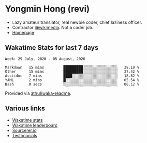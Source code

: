 # Yongmin Hong (revi)

* Lazy amateur translator, real newbie coder, chief laziness officer.
* Contractor [@wikimedia](https://github.com/wikimedia). Not a coder job.
* [Homepage](https://revi.omg.lol)

## Wakatime Stats for last 7 days

<!--START_SECTION:waka-->
```text
Week: 29 July, 2020 - 05 August, 2020

Markdown   15 mins         █████████░░░░░░░░░░░░░░░░   38.10 % 
Other      15 mins         █████████░░░░░░░░░░░░░░░░   37.42 % 
Asciidoc   7 mins          ████░░░░░░░░░░░░░░░░░░░░░   18.82 % 
YAML       2 mins          █░░░░░░░░░░░░░░░░░░░░░░░░   05.54 % 
Bash       0 secs          ░░░░░░░░░░░░░░░░░░░░░░░░░   00.12 %
```
<!--END_SECTION:waka-->

Provided via [athul/waka-readme](https://github.com/athul/waka-readme).

## Various links

* [Wakatime stats](https://github.com/revi/revi/blob/master/wakatime.md)
* [Wakatime leaderboard](https://wakatime.com/leaders/sec/0d630197-9761-422d-b67c-cd71547c0642/join/taeasttxvy)
* [Sourcerer.io](https://sourcerer.io/revi)
* [Testimonials](https://github.com/revi/revi/blob/master/testimonial.md)

<!--
GitHub boilerplate
### Hi there 👋

**revi/revi** is a ✨ _special_ ✨ repository because its `README.md` (this file) appears on your GitHub profile.

Here are some ideas to get you started:

- 🔭 I’m currently working on ...
- 🌱 I’m currently learning ...
- 👯 I’m looking to collaborate on ...
- 🤔 I’m looking for help with ...
- 💬 Ask me about ...
- 📫 How to reach me: ...
- 😄 Pronouns: ...
- ⚡ Fun fact: ...
-->
